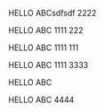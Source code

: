 HELLO ABCsdfsdf 2222

HELLO ABC 1111 222

HELLO ABC 1111 111

HELLO ABC 1111 3333

HELLO ABC

HELLO ABC  4444

